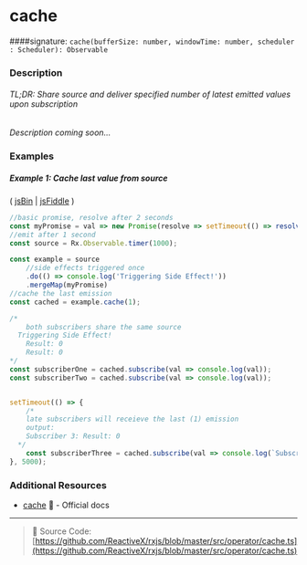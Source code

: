 # cache
####signature: `cache(bufferSize: number, windowTime: number, scheduler : Scheduler): Observable`

### Description

###### TL;DR: Share source and deliver specified number of latest emitted values upon subscription

*Description coming soon...*


### Examples

##### Example 1: Cache last value from source

( [jsBin](http://jsbin.com/laxumuzuge/1/edit?js,console) | [jsFiddle](https://jsfiddle.net/btroncone/cb0dcnnx/) )

```js
//basic promise, resolve after 2 seconds
const myPromise = val => new Promise(resolve => setTimeout(() => resolve(`Result: ${val}`), 2000));
//emit after 1 second
const source = Rx.Observable.timer(1000);

const example = source
	//side effects triggered once
	.do(() => console.log('Triggering Side Effect!'))
	.mergeMap(myPromise)
//cache the last emission
const cached = example.cache(1);

/*
	both subscribers share the same source
  Triggering Side Effect!
	Result: 0
	Result: 0
*/
const subscriberOne = cached.subscribe(val => console.log(val));
const subscriberTwo = cached.subscribe(val => console.log(val));


setTimeout(() => {
	/*
  	late subscribers will receieve the last (1) emission
    output:
    Subscriber 3: Result: 0
  */
	const subscriberThree = cached.subscribe(val => console.log(`Subscriber 3: ${val}`));
}, 5000);
```


### Additional Resources
* [cache](http://reactivex.io/rxjs/class/es6/Observable.js~Observable.html#instance-method-cache) :newspaper: - Official docs

---
> :file_folder: Source Code:  [https://github.com/ReactiveX/rxjs/blob/master/src/operator/cache.ts](https://github.com/ReactiveX/rxjs/blob/master/src/operator/cache.ts)